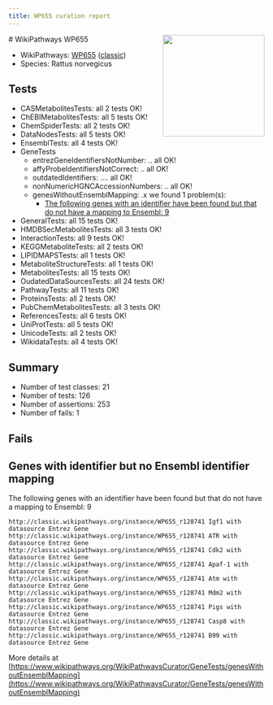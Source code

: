 ```yaml
---
title: WP655 curation report
---
```


<img style="float: right; width: 200px" src="https://upload.wikimedia.org/wikipedia/commons/thumb/8/83/Wplogo_with_text_500.png/640px-Wplogo_with_text_500.png" />
# WikiPathways WP655

* WikiPathways: [WP655](https://wikipathways.org/pathways/WP655) ([classic](https://classic.wikipathways.org/instance/WP655))
* Species: Rattus norvegicus
## Tests
* CASMetabolitesTests: all 2 tests OK!
* ChEBIMetabolitesTests: all 5 tests OK!
* ChemSpiderTests: all 2 tests OK!
* DataNodesTests: all 5 tests OK!
* EnsemblTests: all 4 tests OK!
* GeneTests
    * entrezGeneIdentifiersNotNumber: .. all OK!
    * affyProbeIdentifiersNotCorrect: .. all OK!
    * outdatedIdentifiers: .... all OK!
    * nonNumericHGNCAccessionNumbers: .. all OK!
    * genesWithoutEnsemblMapping: .x we found 1 problem(s):
        * [The following genes with an identifier have been found but that do not have a mapping to Ensembl: 9](#40286d8b)
* GeneralTests: all 15 tests OK!
* HMDBSecMetabolitesTests: all 3 tests OK!
* InteractionTests: all 9 tests OK!
* KEGGMetaboliteTests: all 2 tests OK!
* LIPIDMAPSTests: all 1 tests OK!
* MetaboliteStructureTests: all 1 tests OK!
* MetabolitesTests: all 15 tests OK!
* OudatedDataSourcesTests: all 24 tests OK!
* PathwayTests: all 11 tests OK!
* ProteinsTests: all 2 tests OK!
* PubChemMetabolitesTests: all 3 tests OK!
* ReferencesTests: all 6 tests OK!
* UniProtTests: all 5 tests OK!
* UnicodeTests: all 2 tests OK!
* WikidataTests: all 4 tests OK!


## Summary

* Number of test classes: 21
* Number of tests: 126
* Number of assertions: 253
* Number of fails: 1

## Fails

<a name="40286d8b" />

## Genes with identifier but no Ensembl identifier mapping

The following genes with an identifier have been found but that do not have a mapping to Ensembl: 9
```
http://classic.wikipathways.org/instance/WP655_r128741 Igf1 with datasource Entrez Gene
http://classic.wikipathways.org/instance/WP655_r128741 ATR with datasource Entrez Gene
http://classic.wikipathways.org/instance/WP655_r128741 Cdk2 with datasource Entrez Gene
http://classic.wikipathways.org/instance/WP655_r128741 Apaf-1 with datasource Entrez Gene
http://classic.wikipathways.org/instance/WP655_r128741 Atm with datasource Entrez Gene
http://classic.wikipathways.org/instance/WP655_r128741 Mdm2 with datasource Entrez Gene
http://classic.wikipathways.org/instance/WP655_r128741 Pigs with datasource Entrez Gene
http://classic.wikipathways.org/instance/WP655_r128741 Casp8 with datasource Entrez Gene
http://classic.wikipathways.org/instance/WP655_r128741 B99 with datasource Entrez Gene
```

More details at [https://www.wikipathways.org/WikiPathwaysCurator/GeneTests/genesWithoutEnsemblMapping](https://www.wikipathways.org/WikiPathwaysCurator/GeneTests/genesWithoutEnsemblMapping)

